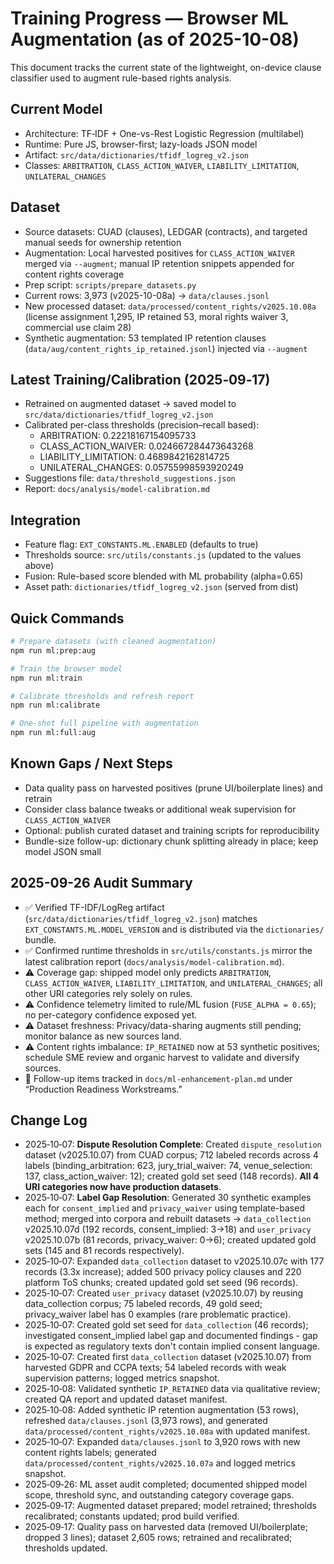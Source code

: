 # Training Progress — Browser ML Augmentation (as of 2025-10-08)

This document tracks the current state of the lightweight, on-device clause classifier used to augment rule-based rights analysis.

## Current Model

- Architecture: TF‑IDF + One-vs-Rest Logistic Regression (multilabel)
- Runtime: Pure JS, browser-first; lazy-loads JSON model
- Artifact: `src/data/dictionaries/tfidf_logreg_v2.json`
- Classes: `ARBITRATION`, `CLASS_ACTION_WAIVER`, `LIABILITY_LIMITATION`, `UNILATERAL_CHANGES`

## Dataset

- Source datasets: CUAD (clauses), LEDGAR (contracts), and targeted manual seeds for ownership retention
- Augmentation: Local harvested positives for `CLASS_ACTION_WAIVER` merged via `--augment`; manual IP retention snippets appended for content rights coverage
- Prep script: `scripts/prepare_datasets.py`
- Current rows: 3,973 (v2025-10-08a) → `data/clauses.jsonl`
- New processed dataset: `data/processed/content_rights/v2025.10.08a` (license assignment 1,295, IP retained 53, moral rights waiver 3, commercial use claim 28)
- Synthetic augmentation: 53 templated IP retention clauses (`data/aug/content_rights_ip_retained.jsonl`) injected via `--augment`

## Latest Training/Calibration (2025‑09‑17)

- Retrained on augmented dataset → saved model to `src/data/dictionaries/tfidf_logreg_v2.json`
- Calibrated per-class thresholds (precision–recall based):
  - ARBITRATION: 0.22218167154095733
  - CLASS_ACTION_WAIVER: 0.024667284473643268
  - LIABILITY_LIMITATION: 0.4689842162814725
  - UNILATERAL_CHANGES: 0.05755998593920249
- Suggestions file: `data/threshold_suggestions.json`
- Report: `docs/analysis/model-calibration.md`

## Integration

- Feature flag: `EXT_CONSTANTS.ML.ENABLED` (defaults to true)
- Thresholds source: `src/utils/constants.js` (updated to the values above)
- Fusion: Rule-based score blended with ML probability (alpha=0.65)
- Asset path: `dictionaries/tfidf_logreg_v2.json` (served from dist)

## Quick Commands

```bash
# Prepare datasets (with cleaned augmentation)
npm run ml:prep:aug

# Train the browser model
npm run ml:train

# Calibrate thresholds and refresh report
npm run ml:calibrate

# One-shot full pipeline with augmentation
npm run ml:full:aug
```

## Known Gaps / Next Steps

- Data quality pass on harvested positives (prune UI/boilerplate lines) and retrain
- Consider class balance tweaks or additional weak supervision for `CLASS_ACTION_WAIVER`
- Optional: publish curated dataset and training scripts for reproducibility
- Bundle-size follow-up: dictionary chunk splitting already in place; keep model JSON small

## 2025-09-26 Audit Summary

- ✅ Verified TF-IDF/LogReg artifact (`src/data/dictionaries/tfidf_logreg_v2.json`) matches `EXT_CONSTANTS.ML.MODEL_VERSION` and is distributed via the `dictionaries/` bundle.
- ✅ Confirmed runtime thresholds in `src/utils/constants.js` mirror the latest calibration report (`docs/analysis/model-calibration.md`).
- ⚠️ Coverage gap: shipped model only predicts `ARBITRATION`, `CLASS_ACTION_WAIVER`, `LIABILITY_LIMITATION`, and `UNILATERAL_CHANGES`; all other URI categories rely solely on rules.
- ⚠️ Confidence telemetry limited to rule/ML fusion (`FUSE_ALPHA = 0.65`); no per-category confidence exposed yet.
- ⚠️ Dataset freshness: Privacy/data-sharing augments still pending; monitor balance as new sources land.
- ⚠️ Content rights imbalance: `IP_RETAINED` now at 53 synthetic positives; schedule SME review and organic harvest to validate and diversify sources.
- 📌 Follow-up items tracked in `docs/ml-enhancement-plan.md` under “Production Readiness Workstreams.”

## Change Log

- 2025‑10‑07: **Dispute Resolution Complete**: Created `dispute_resolution` dataset (v2025.10.07) from CUAD corpus; 712 labeled records across 4 labels (binding_arbitration: 623, jury_trial_waiver: 74, venue_selection: 137, class_action_waiver: 12); created gold set seed (148 records). **All 4 URI categories now have production datasets**.
- 2025‑10‑07: **Label Gap Resolution**: Generated 30 synthetic examples each for `consent_implied` and `privacy_waiver` using template-based method; merged into corpora and rebuilt datasets → `data_collection` v2025.10.07d (192 records, consent_implied: 3→18) and `user_privacy` v2025.10.07b (81 records, privacy_waiver: 0→6); created updated gold sets (145 and 81 records respectively).
- 2025‑10‑07: Expanded `data_collection` dataset to v2025.10.07c with 177 records (3.3x increase); added 500 privacy policy clauses and 220 platform ToS chunks; created updated gold set seed (96 records).
- 2025‑10‑07: Created `user_privacy` dataset (v2025.10.07) by reusing data_collection corpus; 75 labeled records, 49 gold seed; privacy_waiver label has 0 examples (rare problematic practice).
- 2025‑10‑07: Created gold set seed for `data_collection` (46 records); investigated consent_implied label gap and documented findings - gap is expected as regulatory texts don't contain implied consent language.
- 2025‑10‑07: Created first `data_collection` dataset (v2025.10.07) from harvested GDPR and CCPA texts; 54 labeled records with weak supervision patterns; logged metrics snapshot.
- 2025‑10‑08: Validated synthetic `IP_RETAINED` data via qualitative review; created QA report and updated dataset manifest.
- 2025‑10‑08: Added synthetic IP retention augmentation (53 rows), refreshed `data/clauses.jsonl` (3,973 rows), and generated `data/processed/content_rights/v2025.10.08a` with updated manifest.
- 2025‑10‑07: Expanded `data/clauses.jsonl` to 3,920 rows with new content rights labels; generated `data/processed/content_rights/v2025.10.07a` and logged metrics snapshot.
- 2025‑09‑26: ML asset audit completed; documented shipped model scope, threshold sync, and outstanding category coverage gaps.
- 2025‑09‑17: Augmented dataset prepared; model retrained; thresholds recalibrated; constants updated; prod build verified.
- 2025‑09‑17: Quality pass on harvested data (removed UI/boilerplate; dropped 3 lines); dataset 2,605 rows; retrained and recalibrated; thresholds updated.
